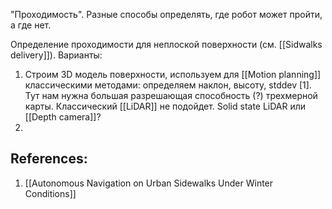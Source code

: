 "Проходимость". Разные способы определять, где робот может пройти, а где нет. 

Определение проходимости для неплоской поверхности (см. [[Sidwalks delivery]]). Варианты:
1. Строим 3D модель поверхности, используем для [[Motion planning]] классическими методами: определяем наклон, высоту, stddev [1]. Тут нам нужна большая разрешающая способность (?)  трехмерной карты. Классический [[LiDAR]] не подойдет. Solid state LiDAR или [[Depth camera]]?
2. 


## References:
1. [[Autonomous Navigation on Urban Sidewalks Under Winter Conditions]]